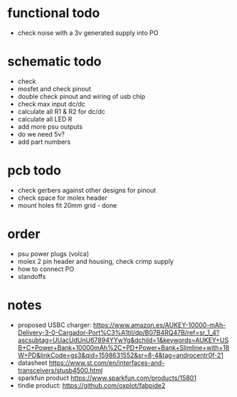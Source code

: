 # functional todo

* check noise with a 3v generated supply into PO

# schematic todo

* check 
* mosfet and check pinout
* double check pinout and wiring of usb chip
* check max input dc/dc
* calculate all R1 & R2 for dc/dc
* calculate all LED R 
* add more psu outputs
* do we need 5v?
* add part numbers

# pcb todo

* check gerbers against other designs for pinout
* check space for molex header
* mount holes fit 20mm grid - done

# order

* psu power plugs (volca)
* molex 2 pin header and housing, check crimp supply
* how to connect PO
* standoffs

# notes

* proposed USBC charger: https://www.amazon.es/AUKEY-10000-mAh-Delivery-3-0-Cargador-Port%C3%A1til/dp/B07B4RQ47B/ref=sr_1_4?ascsubtag=UUacUdUnU67894YYwYg&dchild=1&keywords=AUKEY+USB+C+Power+Bank+10000mAh%2C+PD+Power+Bank+Slimline+with+18W+PD&linkCode=gs3&qid=1598631552&sr=8-4&tag=androcentr0f-21
* datasheet https://www.st.com/en/interfaces-and-transceivers/stusb4500.html
* sparkfun product https://www.sparkfun.com/products/15801
* tindie product: https://github.com/oxplot/fabpide2
